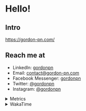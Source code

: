 # Hello!

## Intro

<https://gordon-pn.com/>

## Reach me at

- LinkedIn: [gordonpn](https://www.linkedin.com/in/gordonpn/)
- Email: [contact@gordon-pn.com](mailto:contact@gordon-pn.com)
- Facebook Messenger: [gordonpn](https://www.messenger.com/t/Gordonpn)
- Twitter: [@gordonpn](https://twitter.com/Gordonpn)
- Instagram: [@gordonpn](https://www.instagram.com/gordonpn/)

<details>
  <summary>Metrics</summary>

  <img align="center" src="https://github.com/gordonpn/gordonpn/blob/master/github-metrics.svg" alt="GitHub Metrics">

</details>

<details>
  <summary>WakaTime</summary>

  <!--START_SECTION:waka-->
📊 **This Week I Spent My Time On** 

```text
💬 Programming Languages: 
Other                    3 hrs 31 mins       ███████░░░░░░░░░░░░░░░░░░   26.17 % 
Java                     2 hrs 22 mins       ████░░░░░░░░░░░░░░░░░░░░░   17.61 % 
JSON                     1 hr 54 mins        ████░░░░░░░░░░░░░░░░░░░░░   14.14 % 
TypeScript               1 hr 39 mins        ███░░░░░░░░░░░░░░░░░░░░░░   12.34 % 
textmate                 1 hr 17 mins        ██░░░░░░░░░░░░░░░░░░░░░░░   09.65 % 

🔥 Editors: 
IntelliJ IDEA            8 hrs 22 mins       ████████████████░░░░░░░░░   62.28 % 
Chrome                   1 hr 17 mins        ██░░░░░░░░░░░░░░░░░░░░░░░   09.60 % 
VS Code                  1 hr 12 mins        ██░░░░░░░░░░░░░░░░░░░░░░░   09.03 % 
Notion                   40 mins             █░░░░░░░░░░░░░░░░░░░░░░░░   05.01 % 
MicrosoftOutlook         32 mins             █░░░░░░░░░░░░░░░░░░░░░░░░   03.98 % 
```


 Last Updated on 21/02/2025 10:23:58 UTC
<!--END_SECTION:waka-->
</details>
